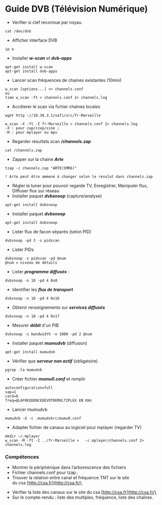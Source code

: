 # Guide DVB (Télévision Numérique)

* Verifier si clef reconnue par noyau
```
cat /dev/dvb
```
* Afficher interface DVB
```
ip a
```
* Installer ***w-scan*** et ***dvb-apps***
```
apt-get install w-scan
apt-get install dvb-apps
```
* Lancer scan fréquences de chaines existantes (10min)
```
w_scan [options...] >> channels.conf
ou
time w_scan -ft > channels.conf 2> channels.log
```
* Accélerer le scan via fichier chaines locales
```
wget http ://10.30.3.1/safi/src/fr-Marseille

w_scan -X -ft -I fr-Marseille > channels.conf 2> channels.log
-X : pour zap/czap/xine ;
-M : pour mplayer ou mpv
```
* Regarder résultats scan ***/channels.zap***
```
cat /channels.zap
```
* Zapper sur la chaine ***Arte***
```
tzap -c channels.zap "ARTE(SMR6)"

! Arte peut être ammené à changer selon le resulat dans channels.zap
```
* Régler le tuner pour pouvoir regarde TV, Enregistrer, Manipuler flux, Diffuser flux sur réseau
* Installer paquet ***dvbsnoop*** (capture/analyse)
```
apt-get install dvbsnoop
```
* Installer paquet ***dvbsnoop***
```
apt-get install dvbsnoop
```
* Lister flux de facon séparés (selon PID)
```
dvbsnoop -pd 3 -s pidscan
```
* Lister PIDs 
```
dvbsnoop -s pidscan -pd @num
@num = niveau de détails
```
* Lister ***programme diffusés*** :
```
dvbsnoop -n 10 -pd 4 0x0
```
* Identifier les ***flux de transport***
```
dvbsnoop -n 10 -pd 4 0x10
```
* Obtenir renseignements sur ***services diffusés***
```
dvbsnoop -n 10 -pd 4 0x17
```
* Mesurer ***débit*** d'un PIB
```
dvbsnoop -s bandwidth -n 1000 -pd 2 @num
```
* Installer paquet ***mumudvb*** (diffusion)
```
apt-get install mumudvb
```
* Vérifier que ***serveur non actif*** (obligatoire)
```
pgrep -la mumudvb
```
* Créer fichier ***mumu0.conf*** et remplir
```
autoconfiguration=full
sap=1
card=0
freq=@LAFREQUENCEDEVOTREMULTIPLEX EN KHz
```
* Lancer mumudvb
```
mumudvb -d -c .mumudvbrc/mumu0.conf
```
* Adapter fichier de canaux au logiciel pour mplayer (regarder TV)
```
mkdir ~/.mplayer
w_scan -M -ft -I ../fr-Marseille >   ~/.mplayer/channels.conf 2> channels.log
```
### Compétences
* Montrer le périphérique dans l’arborescence des fichiers    
* Fichier channels.conf pour tzap ;
* Trouver la relation entre canal et fréquence TNT sur le site du csa [http://csa.fr](http://csa.fr/) 
- Vérifier la liste des canaux sur le site du csa [http://csa.fr](http://csa.fr/)  
- Sur le compte-rendu : liste des multiplex, fréquence, liste des chaînes.

